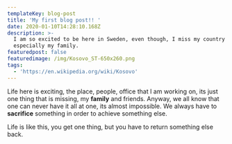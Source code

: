```yaml
---
templateKey: blog-post
title: 'My first blog post!! '
date: 2020-01-10T14:28:10.168Z
description: >-
  I am so excited to be here in Sweden, even though, I miss my country a lot,
  especially my family.
featuredpost: false
featuredimage: /img/Kosovo_ST-650x260.png
tags:
  - 'https://en.wikipedia.org/wiki/Kosovo'
---
```

Life here is exciting, the place, people, office that I am working on, its just one thing that is missing, my **family** and friends. Anyway, we all know that one can never have it all at one, its almost impossible. We always have to **sacrifice** something in order to achieve something else. 

Life is like this, you get one thing, but you have to return something else back.
